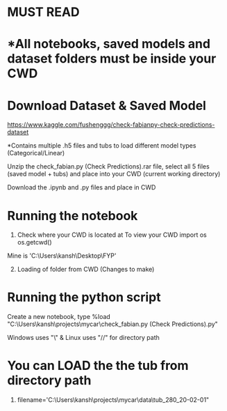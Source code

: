 # MUST READ
# *All notebooks, saved models and dataset folders must be inside your CWD
# Download Dataset & Saved Model
https://www.kaggle.com/fushenggg/check-fabianpy-check-predictions-dataset

*Contains multiple .h5 files and tubs to load different model types (Categorical/Linear)

Unzip the check_fabian.py (Check Predictions).rar file, select all 5 files (saved model + tubs) and place into your CWD (current working directory)

Download the .ipynb and .py files and place in CWD

# Running the notebook
1. Check where your CWD is located at
To view your CWD import os os.getcwd()

Mine is 'C:\Users\kansh\Desktop\FYP'

2. Loading of folder from CWD (Changes to make)
# Running the python script
Create a new notebook, type %load "C:\Users\kansh\projects\mycar\check_fabian.py (Check Predictions).py"

Windows uses "\\" & Linux uses "//" for directory path

# You can LOAD the the tub from directory path
1. filename='C:\Users\kansh\projects\mycar\data\tub_280_20-02-01\"
